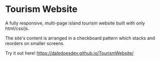 # Tourism Website

A fully responsive, multi-page island tourism website built with only html/css/js.

The site's content is arranged in a checkboard pattern which stacks and reorders on smaller screens. 

Try it out here! https://daledoesdev.github.io/TourismWebsite/
